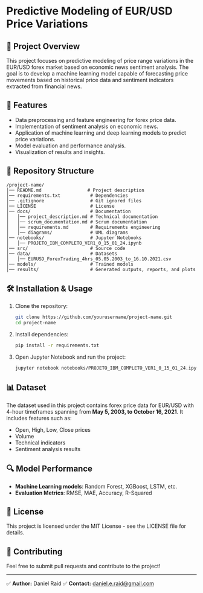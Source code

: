 # Predictive Modeling of EUR/USD Price Variations

## 📌 Project Overview
This project focuses on predictive modeling of price range variations in the EUR/USD forex market based on economic news sentiment analysis. The goal is to develop a machine learning model capable of forecasting price movements based on historical price data and sentiment indicators extracted from financial news.

## 🚀 Features
- Data preprocessing and feature engineering for forex price data.
- Implementation of sentiment analysis on economic news.
- Application of machine learning and deep learning models to predict price variations.
- Model evaluation and performance analysis.
- Visualization of results and insights.

## 📂 Repository Structure
```
/project-name/
│── README.md                 # Project description
│── requirements.txt           # Dependencies
│── .gitignore                 # Git ignored files
│── LICENSE                    # License
│── docs/                      # Documentation
│   │── project_description.md # Technical documentation
│   │── scrum_documentation.md # Scrum documentation
│   │── requirements.md        # Requirements engineering
│   │── diagrams/              # UML diagrams
│── notebooks/                 # Jupyter Notebooks
│   │── PROJETO_IBM_COMPLETO_VER1_0_15_01_24.ipynb
│── src/                       # Source code
│── data/                      # Datasets
│   │── EURUSD_ForexTrading_4hrs_05.05.2003_to_16.10.2021.csv
│── models/                    # Trained models
│── results/                   # Generated outputs, reports, and plots
```

## 🛠 Installation & Usage
1. Clone the repository:
   ```bash
   git clone https://github.com/yourusername/project-name.git
   cd project-name
   ```
2. Install dependencies:
   ```bash
   pip install -r requirements.txt
   ```
3. Open Jupyter Notebook and run the project:
   ```bash
   jupyter notebook notebooks/PROJETO_IBM_COMPLETO_VER1_0_15_01_24.ipynb
   ```

## 📊 Dataset
The dataset used in this project contains forex price data for EUR/USD with 4-hour timeframes spanning from **May 5, 2003, to October 16, 2021**. It includes features such as:
- Open, High, Low, Close prices
- Volume
- Technical indicators
- Sentiment analysis results

## 🔍 Model Performance
- **Machine Learning models**: Random Forest, XGBoost, LSTM, etc.
- **Evaluation Metrics**: RMSE, MAE, Accuracy, R-Squared

## 📜 License
This project is licensed under the MIT License - see the LICENSE file for details.

## 🤝 Contributing
Feel free to submit pull requests and contribute to the project!

---

✅ **Author:** Daniel Raid
✅ **Contact:** daniel.e.raid@gmail.com

